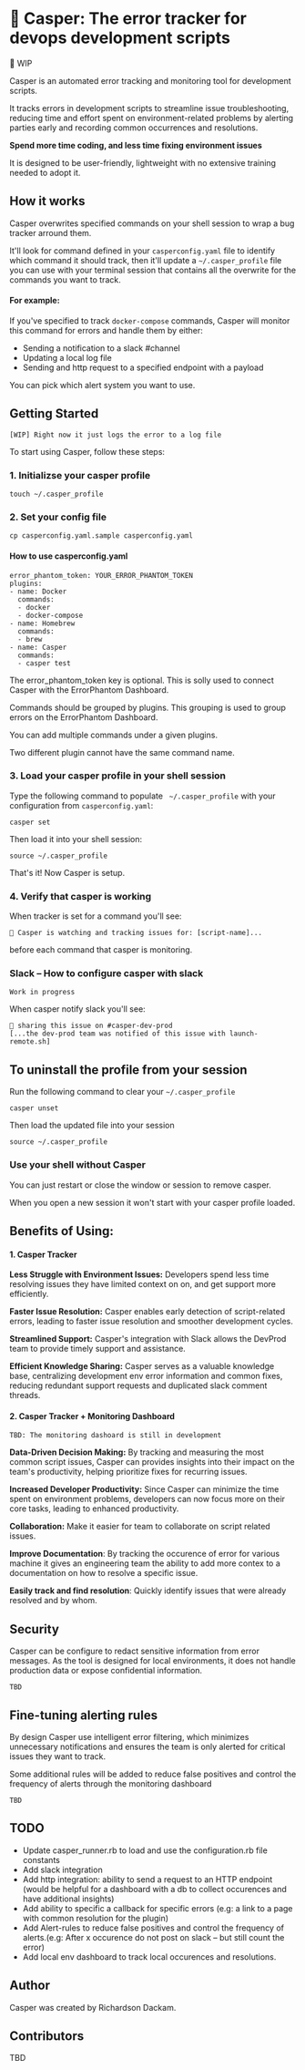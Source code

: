 # 👻 Casper: The error tracker for devops development scripts

🚧 WIP

Casper is an automated error tracking and monitoring tool for development scripts.

It tracks errors in development scripts to streamline issue troubleshooting, reducing time and effort spent on environment-related problems by alerting parties early and recording common occurrences and resolutions.

**Spend more time coding, and less time fixing environment issues**

It is designed to be user-friendly, lightweight with no extensive training needed to adopt it.

## How it works

Casper overwrites specified commands on your shell session to wrap a bug tracker arround them.

It'll look for command defined in your `casperconfig.yaml` file to identify which command it should track, then it'll update a `~/.casper_profile` file you can use with your terminal session that contains all the overwrite for the commands you want to track.

#### For example:
If you've specified to track `docker-compose` commands, Casper will monitor this command for errors and handle them by either:
- Sending a notification to a slack #channel
- Updating a local log file
- Sending and http request to a specified endpoint with a payload

You can pick which alert system you want to use.


## Getting Started

`[WIP] Right now it just logs the error to a log file`

To start using Casper, follow these steps:

### 1. Initializse your casper profile

`touch ~/.casper_profile`

### 2. Set your config file

`cp casperconfig.yaml.sample casperconfig.yaml`

#### How to use casperconfig.yaml

```
error_phantom_token: YOUR_ERROR_PHANTOM_TOKEN
plugins:
- name: Docker
  commands:
  - docker
  - docker-compose
- name: Homebrew
  commands:
  - brew
- name: Casper
  commands:
  - casper test
```

The error_phantom_token key is optional. This is solly used to connect Casper with the ErrorPhantom Dashboard.

Commands should be grouped by plugins. This grouping is used to group errors on the ErrorPhantom Dashboard.

You can add multiple commands under a given plugins.

Two different plugin cannot have the same command name.

###  3. Load your casper profile in your shell session

Type the following command to populate ` ~/.casper_profile` with your configuration from `casperconfig.yaml`:

```
casper set
```

Then load it into your shell session:

```
source ~/.casper_profile
```

That's it! Now Casper is setup.


### 4. Verify that casper is working

When tracker is set for a command you'll see:

`👻 Casper is watching and tracking issues for: [script-name]...` 

before each command that casper is monitoring.

### Slack – How to configure casper with slack

`Work in progress`

When casper notify slack you'll see:

```
👻 sharing this issue on #casper-dev-prod
[...the dev-prod team was notified of this issue with launch-remote.sh]
```

## To uninstall the profile from your session

Run the following command to clear your `~/.casper_profile`
```
casper unset
```

Then load the updated file into your session
```
source ~/.casper_profile
```
### Use your shell without Casper

You can just restart or close the window or session to remove casper. 

When you open a new session it won't start with your casper profile loaded.

## Benefits of Using:

#### 1. Casper Tracker

**Less Struggle with Environment Issues:** Developers spend less time resolving issues they have limited context on on, and get support more efficiently.

**Faster Issue Resolution:** Casper enables early detection of script-related errors, leading to faster issue resolution and smoother development cycles.

**Streamlined Support:** Casper's integration with Slack allows the DevProd team to provide timely support and assistance.

**Efficient Knowledge Sharing:** Casper serves as a valuable knowledge base, centralizing development env error information and common fixes, reducing redundant support requests and duplicated slack comment threads.

#### 2. Casper Tracker + Monitoring Dashboard

`TBD: The monitoring dashoard is still in development`

**Data-Driven Decision Making:** By tracking and measuring the most common script issues, Casper can provides insights into their impact on the team's productivity, helping prioritize fixes for recurring issues.

**Increased Developer Productivity:** Since Casper can minimize the time spent on environment problems, developers can now focus more on their core tasks, leading to enhanced productivity.

**Collaboration:** Make it easier for team to collaborate on script related issues.

**Improve Documentation**: By tracking the occurence of error for various machine it gives an engineering team the ability to add more contex to a documentation on how to resolve a specific issue.

**Easily track and find resolution**: Quickly identify issues that were already resolved and by whom.

## Security

Casper can be configure to redact sensitive information from error messages. As the tool is designed for local environments, it does not handle production data or expose confidential information.

`TBD`

## Fine-tuning alerting rules

By design Casper use intelligent error filtering, which  minimizes unnecessary notifications and ensures the team is only alerted for critical issues they want to track.


Some additional rules will be added to reduce false positives and control the frequency of alerts through the monitoring dashboard

`TBD`

## TODO
- Update casper_runner.rb to load and use the configuration.rb file constants
- Add slack integration
- Add http integration: ability to send a request to an HTTP endpoint (would be helpful for a dashboard with a db to collect occurences and have additional insights)
- Add ability to specific a callback for specific errors (e.g: a link to a page with common resolution for the plugin)
- Add Alert-rules to reduce false positives and control the frequency of alerts.(e.g: After x occurence do not post on slack – but still count the error)
- Add local env dashboard to track local occurences and resolutions.

## Author

Casper was created by Richardson Dackam. 

## Contributors

TBD
